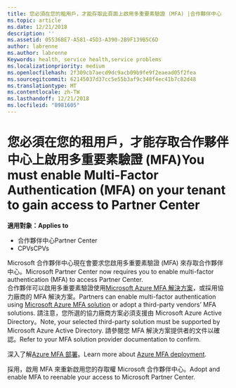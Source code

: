 ```yaml
---
title: 您必須在您的租用戶，才能存取此頁面上啟用多重要素驗證 (MFA) |合作夥伴中心
ms.topic: article
ms.date: 12/21/2018
description: ''
ms.assetid: 05536BE7-A581-45D3-A390-2B9F139B5C6D
author: labrenne
ms.author: labrenne
Keywords: health, service health,service problems
ms.localizationpriority: medium
ms.openlocfilehash: 2f309cb7aecd9dc9acb09b9fe9f2eaead05f2fea
ms.sourcegitcommit: 62145037d37cc5e55b3af9c348f4ec41b7c82d48
ms.translationtype: MT
ms.contentlocale: zh-TW
ms.lasthandoff: 12/21/2018
ms.locfileid: "8981605"
---
```

# <a name="you-must-enable-multi-factor-authentication-mfa-on-your-tenant-to-gain-access-to-partner-center"></a><span data-ttu-id="9fca7-102">您必須在您的租用戶，才能存取合作夥伴中心上啟用多重要素驗證 (MFA)</span><span class="sxs-lookup"><span data-stu-id="9fca7-102">You must enable Multi-Factor Authentication (MFA) on your tenant to gain access to Partner Center</span></span>

**<span data-ttu-id="9fca7-103">適用對象：</span><span class="sxs-lookup"><span data-stu-id="9fca7-103">Applies to</span></span>**

- <span data-ttu-id="9fca7-104">合作夥伴中心</span><span class="sxs-lookup"><span data-stu-id="9fca7-104">Partner Center</span></span>
- <span data-ttu-id="9fca7-105">CPVs</span><span class="sxs-lookup"><span data-stu-id="9fca7-105">CPVs</span></span>

<span data-ttu-id="9fca7-106">Microsoft 合作夥伴中心現在會要求您啟用多重要素驗證 (MFA) 來存取合作夥伴中心。</span><span class="sxs-lookup"><span data-stu-id="9fca7-106">Microsoft Partner Center now requires you to enable multi-factor authentication (MFA) to access Partner Center.</span></span>  
<span data-ttu-id="9fca7-107">合作夥伴可以啟用多重要素驗證使用[Microsoft Azure MFA 解決方案](https://docs.microsoft.com/en-us/azure/active-directory/authentication/concept-mfa-howitworks)，或採用協力廠商的 MFA 解決方案。</span><span class="sxs-lookup"><span data-stu-id="9fca7-107">Partners can enable multi-factor authentication using [Microsoft Azure MFA solution](https://docs.microsoft.com/en-us/azure/active-directory/authentication/concept-mfa-howitworks) or adopt a third-party vendors’ MFA solutions.</span></span> <span data-ttu-id="9fca7-108">請注意，您所選的協力廠商方案必須支援由 Microsoft Azure Active Directory。</span><span class="sxs-lookup"><span data-stu-id="9fca7-108">Note, your selected third-party solution must be supported by Microsoft Azure Active Directory.</span></span> <span data-ttu-id="9fca7-109">請參閱您 MFA 解決方案提供者的文件以確認。</span><span class="sxs-lookup"><span data-stu-id="9fca7-109">Refer to your MFA solution provider documentation to confirm.</span></span> 

<span data-ttu-id="9fca7-110">深入了解[Azure MFA 部署](https://docs.microsoft.com/en-us/azure/active-directory/authentication/howto-mfa-getstarted)。</span><span class="sxs-lookup"><span data-stu-id="9fca7-110">Learn more about [Azure MFA deployment](https://docs.microsoft.com/en-us/azure/active-directory/authentication/howto-mfa-getstarted).</span></span> 
 
<span data-ttu-id="9fca7-111">採用，啟用 MFA 來重新啟用您的存取權 Microsoft 合作夥伴中心。</span><span class="sxs-lookup"><span data-stu-id="9fca7-111">Adopt and enable MFA to reenable your access to Microsoft Partner Center.</span></span> 